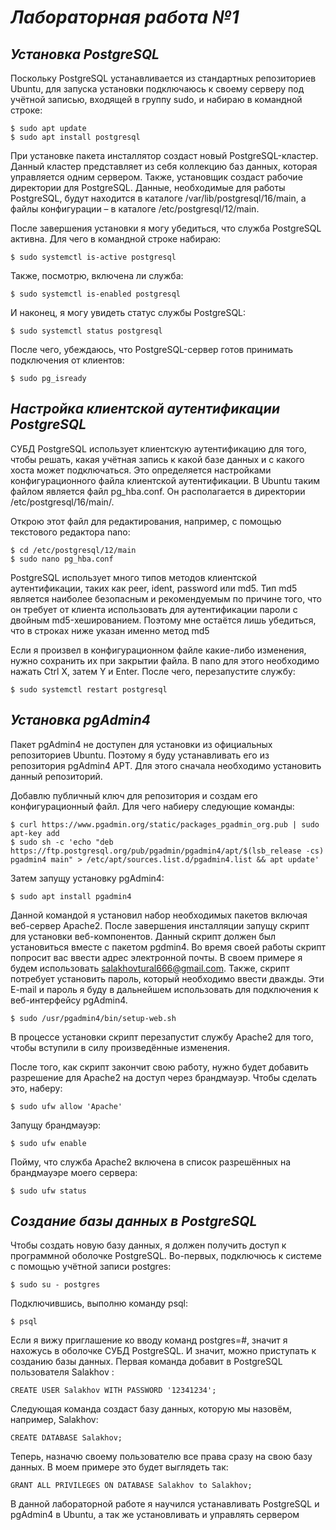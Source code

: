 # *Лабораторная работа №1*
## *Установка PostgreSQL*
Поскольку PostgreSQL устанавливается из стандартных репозиториев Ubuntu, для запуска установки подключаюсь к своему серверу под учётной записью, входящей в группу sudo, и набираю в командной строке:
```
$ sudo apt update
$ sudo apt install postgresql
```
При установке пакета инсталлятор создаст новый PostgreSQL-кластер. Данный кластер представляет из себя коллекцию баз данных, которая управляется одним сервером. Также, установщик создаст рабочие директории для PostgreSQL. Данные, необходимые для работы PostgreSQL, будут находится в каталоге /var/lib/postgresql/16/main, а файлы конфигурации – в каталоге /etc/postgresql/12/main.

После завершения установки я могу убедиться, что служба PostgreSQL активна. Для чего в командной строке набираю:
```
$ sudo systemctl is-active postgresql
```
Также, посмотрю, включена ли служба:
```
$ sudo systemctl is-enabled postgresql
```
И наконец, я могу увидеть статус службы PostgreSQL:
```
$ sudo systemctl status postgresql
```
После чего, убеждаюсь, что PostgreSQL-сервер готов принимать подключения от клиентов:
```
$ sudo pg_isready
```


## *Настройка клиентской аутентификации PostgreSQL*

СУБД PostgreSQL использует клиентскую аутентификацию для того, чтобы решать, какая учётная запись к какой базе данных и с какого хоста может подключаться. Это определяется настройками конфигурационного файла клиентской аутентификации. В Ubuntu таким файлом является файл pg_hba.conf. Он располагается в директории /etc/postgresql/16/main/.

Открою этот файл для редактирования, например, с помощью текстового редактора nano:
```
$ cd /etc/postgresql/12/main
$ sudo nano pg_hba.conf
```
PostgreSQL использует много типов методов клиентской аутентификации, таких как peer, ident, password или md5. Тип md5 является наиболее безопасным и рекомендуемым по причине того, что он требует от клиента использовать для аутентификации пароли с двойным md5-хешированием. Поэтому мне остаётся лишь убедиться, что в строках ниже указан именно метод md5

Если я произвел в конфигурационном файле какие-либо изменения, нужно сохранить их при закрытии файла. В nano для этого необходимо нажать Ctrl X, затем Y и Enter. После чего, перезапустите службу:
```
$ sudo systemctl restart postgresql
```
## *Установка pgAdmin4*

Пакет pgAdmin4 не доступен для установки из официальных репозиториев Ubuntu. Поэтому я буду устанавливать его из репозитория pgAdmin4 APT. Для этого сначала необходимо установить данный репозиторий.

Добавлю публичный ключ для репозитория и создам его конфигурационный файл. Для чего набиеру следующие команды:
```
$ curl https://www.pgadmin.org/static/packages_pgadmin_org.pub | sudo apt-key add
$ sudo sh -c 'echo "deb https://ftp.postgresql.org/pub/pgadmin/pgadmin4/apt/$(lsb_release -cs) pgadmin4 main" > /etc/apt/sources.list.d/pgadmin4.list && apt update'
```
Затем запущу установку pgAdmin4:
```
$ sudo apt install pgadmin4
```
Данной командой я установил набор необходимых пакетов включая веб-сервер Apache2. После завершения инсталляции запущу скрипт для установки веб-компонентов. Данный скрипт должен был установиться вместе с пакетом pgdmin4. Во время своей работы скрипт попросит вас ввести адрес электронной почты. В своем примере я будем использовать salakhovtural666@gmail.com. Также, скрипт потребует установить пароль, который необходимо ввести дважды. Эти E-mail и пароль я буду в дальнейшем использовать для подключения к веб-интерфейсу pgAdmin4.
```
$ sudo /usr/pgadmin4/bin/setup-web.sh
```
В процессе установки скрипт перезапустит службу Apache2 для того, чтобы вступили в силу произведённые изменения.

После того, как скрипт закончит свою работу, нужно будет добавить разрешение для Apache2 на доступ через брандмауэр. Чтобы сделать это, наберу:
```
$ sudo ufw allow 'Apache'
```
Запущу брандмауэр:
```
$ sudo ufw enable
```
Пойму, что служба Apache2 включена в список разрешённых на брандмауэре моего сервера:
```
$ sudo ufw status
```
## *Создание базы данных в PostgreSQL*

Чтобы создать новую базу данных, я должен получить доступ к программной оболочке PostgreSQL. Во-первых, подключюсь к системе с помощью учётной записи postgres:
```
$ sudo su - postgres
```
Подключившись, выполню команду psql:
```
$ psql
```
Если я вижу приглашение ко вводу команд postgres=#, значит я нахожусь в оболочке СУБД PostgreSQL. И значит, можно приступать к созданию базы данных. Первая команда добавит в PostgreSQL пользователя Salakhov :
```
CREATE USER Salakhov WITH PASSWORD '12341234';
```
Следующая команда создаст базу данных, которую мы назовём, например, Salakhov:
```
CREATE DATABASE Salakhov;
```
Теперь, назначю своему пользователю все права сразу на свою базу данных. В моем примере это будет выглядеть так:
```
GRANT ALL PRIVILEGES ON DATABASE Salakhov to Salakhov;
```
В данной лабораторной работе я научился устанавливать PostgreSQL и pgAdmin4 в Ubuntu, а так же установливать и управлять сервером
